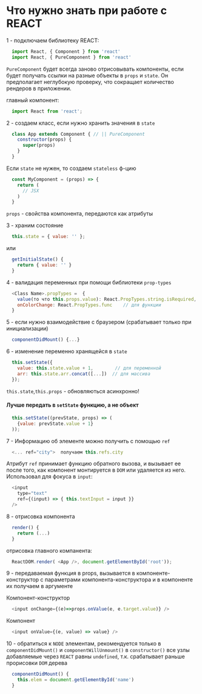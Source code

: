 # Что нужно знать при работе с REACT

1 - подключаем библиотеку REACT:
```javascript
  import React, { Component } from 'react'
  import React, { PureComponent } from 'react'
```
`PureComponent` будет всегда заново отрисовывать компоненты, если будет получать ссылки на разные объекты в `props` и `state`. Он предполагает неглубокую проверку, что сокращает количество рендеров в приложении.

главный компонент:
```javascript
  import React from 'react';	
```
2 - создаем класс, если нужно хранить значения в `state`
```javascript
  class App extends Component { // || PureComponent
    constructor(props) {
      super(props)
    }
  }
```
  Если `state` не нужен, то создаем `stateless` ф-цию
```javascript
  const MyComponent = (props) => {
    return (
      // JSX
    )
  }
```
`props` - свойства компонента, передаются как атрибуты

3 - храним состояние
```javascript
  this.state = { value: '' };
```
или
```javascript
  getInitialState() {
    return { value: '' }    
  }
```
4 - валидация переменных при помощи библиотеки `prop-types`
```javascript
  <Class Name>.propTypes =  {
    value(то что this.props.value): React.PropTypes.string.isRequired,  // для цифр
    onColorChange: React.PropTypes.func	   // для функции
  }
```
5 - если нужно взаимодействие с браузером (срабатывает только при инициализации)
```javascript
  componentDidMount() {...}
```
6 - изменение переменно хранящейся в `state`
```javascript
  this.setState({
    value: this.state.value + 1,        // для переменной
    arr: this.state.arr.concat([...])  // для массива
  });  
```
`this.state`,`this.props` - обновляються асинхронно!
#### Лучше передать в `setState` функцию, а не объект
```javascript
  this.setState((prevState, props) => (
    {value: prevState.value + 1}
  ));
```
7 - Информацию об элементе можно получить c помощью `ref`
```javascript
  <... ref="city">  получаем this.refs.city
```
Атрибут `ref` принимает функцию обратного вызова, и вызывает ее после того, как компонент монтируется в `DOM` или удаляется из него. Использовал для фокуса в `input`:
```javascript
  <input
    type="text"
    ref={(input) => { this.textInput = input }}
  />
```
8 - отрисовка компонента
```javascript
  render() {
    return (...)
  }
```
отрисовка главного компанента:
```javascript
  ReactDOM.render( <App />, document.getElementById('root'));		
```
9 - передаваемая функция в props, вызывается в компоненте-конструктор с параметрами компонента-конструктора и в компоненте их получаем в аргументе

  Компонент-конструктор
```javascript
  <input onChange={(e)=>props.onValue(e, e.target.value)} />
```

  Компонент
```javascript		
  <input onValue={(e, value) => value} />
```	

10 - обратиться к `NODE` элементам, рекомендуется только в `componentDidMount()` и `componentWillUnmount()` в `constructor()` все узлы добавляемые через `REACT` равны `undefined`, т.к. срабатывает раньше прорисовки `DOM` дерева
```javascript
  componentDidMount() {
	this.elem = document.getElementById('name')
  }
```
